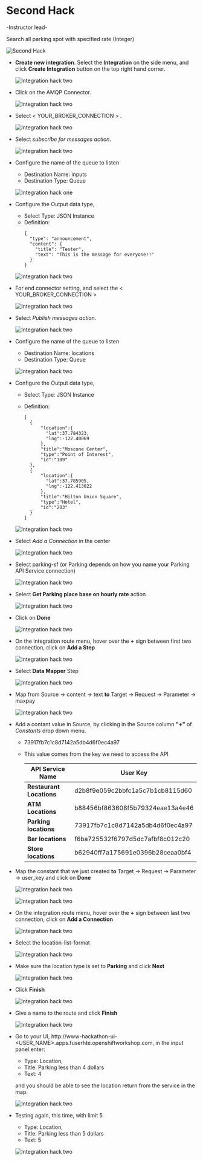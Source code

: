 # Second Hack

-Instructor lead-

Search all parking spot with specified rate (Integer)

![Second Hack](images/hack-02-01.png)


- **Create new integration**. Select the **Integration** on the side menu, and click **Create Integration** button on the top right hand corner.

  ![Integration hack two](images/hacktwo-integration-01.png)

- Click on the AMQP Connector.

  ![Integration hack two](images/hacktwo-integration-02.png)

- Select < YOUR_BROKER_CONNECTION > .

  ![Integration hack two](images/hacktwo-integration-03.png)

- Select *subscribe for messages action*. 

  ![Integration hack two](images/hacktwo-integration-04.png)

- Configure the name of the queue to listen
	- Destination Name: inputs
	- Destination Type: Queue 
  
  ![Integration hack one](images/hackone-integration-04.png)

- Configure the Output data type,
  - Select Type: JSON Instance
  - Definition:
    ```
    {
      "type": "announcement",
      "content": {
        "title": "Tester",
        "text": "This is the message for everyone!!"
      }
    }
    ```

  ![Integration hack two](images/hacktwo-integration-05.png)

- For end connector setting, and select the < YOUR_BROKER_CONNECTION > 

  ![Integration hack two](images/hacktwo-integration-06.png)

- Select *Publish messages action*.

  ![Integration hack two](images/hacktwo-integration-07.png)

- Configure the name of the queue to listen
	- Destination Name: locations
	- Destination Type: Queue 
	
  ![Integration hack two](images/hacktwo-integration-08.png)

- Configure the Output data type,  
  - Select Type: JSON Instance
  - Definition: 
	
    ```
    [
      {
          "location":{
            "lat":37.784323,
            "lng":-122.40069
          },
          "title":"Moscone Center",
          "type":"Point of Interest",
          "id":"109"
      },
      {
          "location":{
            "lat":37.785905,
            "lng":-122.413022
          },
          "title":"Hilton Union Square",
          "type":"Hotel",
          "id":"203"
      }
    ]
    ```

  ![Integration hack two](images/hacktwo-integration-09.png)

- Select *Add a Connection* in the center
  
  ![Integration hack two](images/hacktwo-integration-10.png)

- Select parking-sf (or Parking depends on how you name your Parking API Service connection)

  ![Integration hack two](images/hacktwo-integration-11.png)

- Select **Get Parking place base on hourly rate** action

  ![Integration hack two](images/hacktwo-integration-12.png)

- Click on **Done**

  ![Integration hack two](images/hacktwo-integration-13.png)

- On the integration route menu, hover over the **+** sign between first two connection, click on **Add a Step**

  ![Integration hack two](images/hacktwo-integration-14.png)

- Select **Data Mapper** Step

  ![Integration hack two](images/hacktwo-integration-15.png)

- Map from Source -> content -> text **to** Target -> Request -> Parameter -> maxpay

  ![Integration hack two](images/hacktwo-integration-16.png)

- Add a contant value in Source, by clicking in the Source column **"+"** of *Constants* drop down menu. 
	- 73917fb7c1c8d7142a5db4d6f0ec4a97
	- This value comes from the key we need to access the API
	
      | API Service Name | User Key |
      |------------------|----------|
      | **Restaurant Locations** | d2b8f9e059c2bbfc1a5c7b1cb8115d60 |
      | **ATM Locations** |  b88456bf863608f5b79324eae13a4e46 |
      | **Parking locations** | 73917fb7c1c8d7142a5db4d6f0ec4a97 |
      | **Bar locations** |  f6ba725532f6797d5dc7afbf8c012c20 |	
      | **Store locations** | b62940ff7a175691e0396b28ceaa0bf4 |

- Map the constant that we just created **to** Target -> Request -> Parameter -> user_key and click on **Done**

  ![Integration hack two](images/hacktwo-integration-17.png)

  ![Integration hack two](images/hacktwo-integration-17-1.png)

- On the integration route menu, hover over the **+** sign between last two connection, click on **Add a Connection**

  ![Integration hack two](images/hacktwo-integration-18.png)

- Select the location-list-format

  ![Integration hack two](images/hacktwo-integration-19.png)

- Make sure the location type is set to **Parking** and click **Next**

  ![Integration hack two](images/hacktwo-integration-20.png)

- Click **Finish** 

  ![Integration hack two](images/hacktwo-integration-21.png)

- Give a name to the route and click **Finish**

  ![Integration hack two](images/hacktwo-integration-22.png)

- Go to your UI, http://www-hackathon-ui-<USER_NAME>.apps.fuserhte.openshiftworkshop.com, in the input panel enter: 
 	- Type: Location, 
	- Title: Parking less than 4 dollars
	- Text: 4
	
  and you should be able to see the location return from the service in the map. 
 
  ![Integration hack two](images/hacktwo-integration-23.png)

- Testing again, this time, with limit 5
	- Type: Location, 
	- Title: Parking less than 5 dollars
	- Text: 5

  ![Integration hack two](images/hacktwo-integration-24.png)